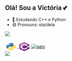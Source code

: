 ## Olá! Sou a Victória 💕

- 🌱 Estudando C++ e Python
- 😄 Pronouns: ela/dela

<div>
  <a href="https://beacons.ai/VickMM">
    <img height="180em" src=https://github-readme-stats.vercel.app/api?username=VickMM&show_icons=true&theme=dracula&include_all_commits=true&count_private=true"/>
</div>

<div style="display: inline_block"><br>
  <img align="center" alt="Rafa-Python" height="30" width="40" src="https://raw.githubusercontent.com/devicons/devicon/master/icons/python/python-original.svg">
  <img align="center" alt="Rafa-Csharp" height="30" width="40" src="https://raw.githubusercontent.com/devicons/devicon/master/icons/csharp/csharp-original.svg">
  <img align="center" alt="gato" height="30" width="40" src="https://i.pinimg.com/originals/48/5e/83/485e83ad5709e90ba5a0cffccb717e08.gif">
</div>
 
<div> 
  <a href="https://www.linkedin.com/in/victoria-m-b3772418b?utm_source=share&utm_campaign=share_via&utm_content=profile&utm_medium=android_app" target="_blank"><img src="https://img.shields.io/badge/-LinkedIn-%230077B5?style=for-the-badge&logo=linkedin&logoColor=white" target="_blank"></a>  
</div>


<!--  <img height="180em" src=https://github-readme-stats.vercel.app/api/top-langs/?username=VickMM&layout=compact&langs_count=168theme=dracula"/>

